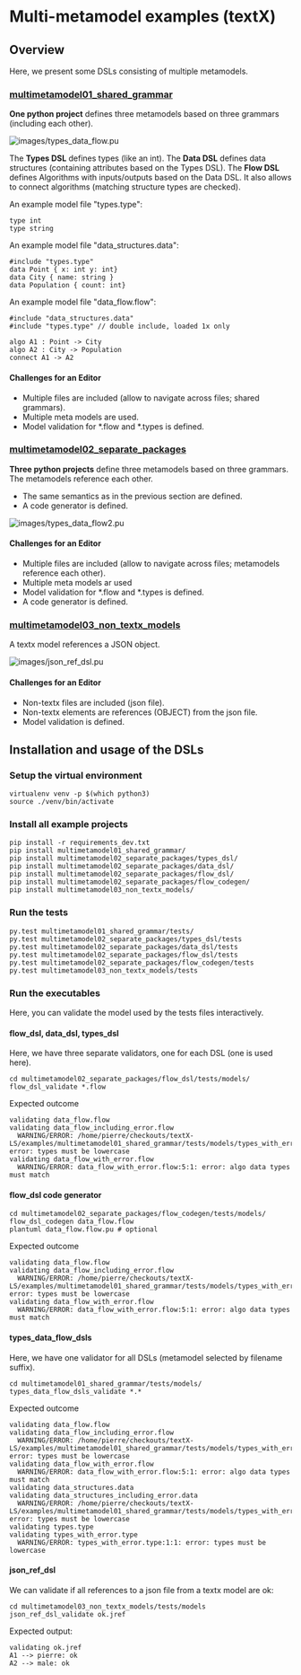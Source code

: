 # Multi-metamodel examples (textX)

## Overview

Here, we present some DSLs consisting of multiple metamodels.

### [multimetamodel01_shared_grammar](multimetamodel01_shared_grammar)

**One python project** defines three metamodels based on three
grammars (including each other).

![images/types_data_flow.pu](images/types_data_flow.png)

The **Types DSL** defines types (like an int). 
The **Data DSL** defines data structures 
(containing attributes based on the Types DSL).
The **Flow DSL** defines Algorithms with inputs/outputs
based on the Data DSL. It also allows to connect 
algorithms (matching structure types are checked).


An example model file "types.type":

    type int
    type string

An example model file "data_structures.data":

    #include "types.type"
    data Point { x: int y: int}
    data City { name: string }
    data Population { count: int}

An example model file "data_flow.flow":

    #include "data_structures.data"
    #include "types.type" // double include, loaded 1x only
    
    algo A1 : Point -> City
    algo A2 : City -> Population
    connect A1 -> A2

#### Challenges for an Editor

 * Multiple files are included (allow to navigate across files;
   shared grammars).
 * Multiple meta models are used.
 * Model validation for *.flow and *.types is defined.

### [multimetamodel02_separate_packages](multimetamodel02_separate_packages)

**Three python projects** define three metamodels based on three
grammars. The metamodels reference each other.

 * The same semantics as in the previous section are defined.
 * A code generator is defined.

![images/types_data_flow2.pu](images/types_data_flow2.png)

#### Challenges for an Editor

 * Multiple files are included (allow to navigate across files;
   metamodels reference each other).
 * Multiple meta models ar used
 * Model validation for *.flow and *.types is defined.
 * A code generator is defined.


### [multimetamodel03_non_textx_models](multimetamodel03_non_textx_models)

A textx model references a JSON object.
 
![images/json_ref_dsl.pu](images/json_ref_dsl.png)

#### Challenges for an Editor

 * Non-textx files are included (json file).
 * Non-textx elements are references (OBJECT) from the json file.
 * Model validation is defined.


## Installation and usage of the DSLs

### Setup the virtual environment

	virtualenv venv -p $(which python3)
	source ./venv/bin/activate

### Install all example projects

	pip install -r requirements_dev.txt
	pip install multimetamodel01_shared_grammar/
	pip install multimetamodel02_separate_packages/types_dsl/
	pip install multimetamodel02_separate_packages/data_dsl/
	pip install multimetamodel02_separate_packages/flow_dsl/
	pip install multimetamodel02_separate_packages/flow_codegen/
	pip install multimetamodel03_non_textx_models/

### Run the tests 

	py.test multimetamodel01_shared_grammar/tests/
	py.test multimetamodel02_separate_packages/types_dsl/tests
	py.test multimetamodel02_separate_packages/data_dsl/tests
	py.test multimetamodel02_separate_packages/flow_dsl/tests
	py.test multimetamodel02_separate_packages/flow_codegen/tests
	py.test multimetamodel03_non_textx_models/tests

### Run the executables

Here, you can validate the model used by the tests files interactively.

#### flow_dsl, data_dsl, types_dsl

Here, we have three separate validators, one for each DSL (one is used here).

	cd multimetamodel02_separate_packages/flow_dsl/tests/models/
	flow_dsl_validate *.flow

Expected outcome

	validating data_flow.flow
	validating data_flow_including_error.flow
	  WARNING/ERROR: /home/pierre/checkouts/textX-LS/examples/multimetamodel01_shared_grammar/tests/models/types_with_error.type:1:1: error: types must be lowercase
	validating data_flow_with_error.flow
	  WARNING/ERROR: data_flow_with_error.flow:5:1: error: algo data types must match

#### flow_dsl code generator

	cd multimetamodel02_separate_packages/flow_codegen/tests/models/
	flow_dsl_codegen data_flow.flow
	plantuml data_flow.flow.pu # optional

Expected outcome

	validating data_flow.flow
	validating data_flow_including_error.flow
	  WARNING/ERROR: /home/pierre/checkouts/textX-LS/examples/multimetamodel01_shared_grammar/tests/models/types_with_error.type:1:1: error: types must be lowercase
	validating data_flow_with_error.flow
	  WARNING/ERROR: data_flow_with_error.flow:5:1: error: algo data types must match
	
#### types_data_flow_dsls

Here, we have one validator for all DSLs (metamodel selected by filename suffix).

	cd multimetamodel01_shared_grammar/tests/models/
	types_data_flow_dsls_validate *.*

Expected outcome

	validating data_flow.flow
	validating data_flow_including_error.flow
	  WARNING/ERROR: /home/pierre/checkouts/textX-LS/examples/multimetamodel01_shared_grammar/tests/models/types_with_error.type:1:1: error: types must be lowercase
	validating data_flow_with_error.flow
	  WARNING/ERROR: data_flow_with_error.flow:5:1: error: algo data types must match
	validating data_structures.data
	validating data_structures_including_error.data
	  WARNING/ERROR: /home/pierre/checkouts/textX-LS/examples/multimetamodel01_shared_grammar/tests/models/types_with_error.type:1:1: error: types must be lowercase
	validating types.type
	validating types_with_error.type
	  WARNING/ERROR: types_with_error.type:1:1: error: types must be lowercase

#### json_ref_dsl

We can validate if all references to a json file from a textx model are ok:

	cd multimetamodel03_non_textx_models/tests/models
	json_ref_dsl_validate ok.jref 

Expected output:

	validating ok.jref
	A1 --> pierre: ok
	A2 --> male: ok
